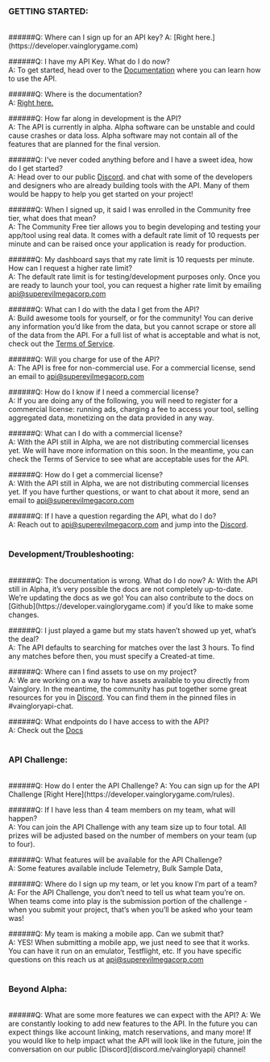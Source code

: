 ### GETTING STARTED:  
<br>
######Q: Where can I sign up for an API key?    
A: [Right here.](https://developer.vainglorygame.com)

######Q: I have my API Key. What do I do now?  
A: To get started, head over to the [Documentation](https://developer.vainglorygame.com/docs) where you can learn how to use the API.

######Q: Where is the documentation?  
A: [Right here.](https://developer.vainglorygame.com/docs)

######Q: How far along in development is the API?  
A: The API is currently in alpha. Alpha software can be unstable and could cause crashes or data loss. Alpha software may not contain all of the features that are planned for the final version.

######Q: I’ve never coded anything before and I have a sweet idea, how do I get started?  
A: Head over to our public [Discord](https://discord.me/vaingloryapi). and chat with some of the developers and designers who are already building tools with the API. Many of them would be happy to help you get started on your project!

######Q: When I signed up, it said I was enrolled in the Community free tier, what does that mean?  
A: The Community Free tier allows you to begin developing and testing your app/tool using real data. It comes with a default rate limit of 10 requests per minute and can be raised once your application is ready for production.

######Q: My dashboard says that my rate limit is 10 requests per minute. How can I request a higher rate limit?  
A: The default rate limit is for testing/development purposes only. Once you are ready to launch your tool, you can request a higher rate limit by emailing api@superevilmegacorp.com

######Q: What can I do with the data I get from the API?  
A: Build awesome tools for yourself, or for the community! You can derive any information you’d like from the data, but you cannot scrape or store all of the data from the API.  For a full list of what is acceptable and what is not, check out the [Terms of Service](https://developer.vainglorygame.com/terms-of-service).

######Q: Will you charge for use of the API?  
A: The API is free for non-commercial use.  For a commercial license, send an email to api@superevilmegacorp.com

######Q: How do I know if I need a commercial license?  
A: If you are doing any of the following, you will need to register for a commercial license:  running ads, charging a fee to access your tool, selling aggregated data, monetizing on the data provided in any way.

######Q: What can I do with a commercial license?  
A: With the API still in Alpha, we are not distributing commercial licenses yet.  We will have more information on this soon.  In the meantime, you can check the Terms of Service to see what are acceptable uses for the API.

######Q: How do I get a commercial license?  
A: With the API still in Alpha, we are not distributing commercial licenses yet.  If you have further questions, or want to chat about it more, send an email to api@superevilmegacorp.com

######Q: If I have a question regarding the API, what do I do?  
A: Reach out to api@superevilmegacorp.com and jump into the [Discord](https://discord.me/vaingloryapi).  
<br>
### Development/Troubleshooting:  
<br>
######Q: The documentation is wrong. What do I do now?  
A: With the API still in Alpha, it’s very possible the docs are not completely up-to-date. We’re updating the docs as we go! You can also contribute to the docs on [Github](https://developer.vainglorygame.com) if you’d like to make some changes.

######Q: I just played a game but my stats haven’t showed up yet, what’s the deal?  
A: The API defaults to searching for matches over the last 3 hours. To find any matches before then, you must specify a Created-at time.

######Q: Where can I find assets to use on my project?  
A: We are working on a way to have assets available to you directly from Vainglory. In the meantime, the community has put together some great resources for you in [Discord](https://discord.me/vaingloryapi). You can find them in the pinned files in #vaingloryapi-chat.

######Q: What endpoints do I have access to with the API?  
A: Check out the [Docs](https://developer.vainglorygame.com/docs)  
<br>
### API Challenge:  
<br>
######Q: How do I enter the API Challenge?  
A: You can sign up for the API Challenge [Right Here](https://developer.vainglorygame.com/rules).

######Q: If I have less than 4 team members on my team, what will happen?  
A: You can join the API Challenge with any team size up to four total. All prizes will be adjusted based on the number of members on your team (up to four).

######Q: What features will be available for the API Challenge?  
A: Some features available include Telemetry, Bulk Sample Data,

######Q:  Where do I sign up my team, or let you know I’m part of a team?  
A: For the API Challenge, you don’t need to tell us what team you’re on. When teams come into play is the submission portion of the challenge - when you submit your project, that’s when you’ll be asked who your team was!

######Q:  My team is making a mobile app.  Can we submit that?  
A:  YES! When submitting a mobile app, we just need to see that it works.  You can have it run on an emulator, Testflight, etc.  If you have specific questions on this reach us at api@superevilmegacorp.com  
<br>
### Beyond Alpha:
<br>
######Q:  What are some more features we can expect with the API?  
A:  We are constantly looking to add new features to the API.  In the future you can expect things like account linking, match reservations, and many more!  If you would like to help impact what the API will look like in the future, join the conversation on our public [Discord](discord.me/vaingloryapi) channel! 

